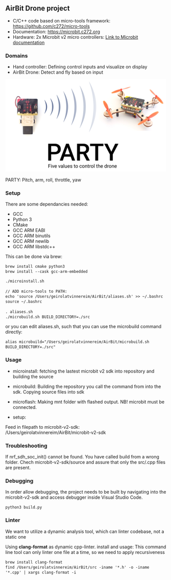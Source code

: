 
## AirBit Drone project

- C/C++ code based on micro-tools framework: https://github.com/c272/micro-tools 
- Documentation: https://microbit.c272.org
- Hardware: 2x Microbit v2 micro controllers: [Link to Microbit documentation](microbit-v2/README.md)

### Domains

- Hand controller: Defining control inputs and visualize on display
- AirBit Drone: Detect and fly based on input

![img/party.png](img/party.png)

PARTY: Pitch, arm, roll, throttle, yaw


### Setup
There are some dependancies needed: 
- GCC
- Python 3
- CMake
- GCC ARM EABI
- GCC ARM binutils
- GCC ARM newlib
- GCC ARM libstdc++

This can be done via brew: 
```console
brew install cmake python3
brew install --cask gcc-arm-embedded
```


```console
./microinstall.sh

// ADD micro-tools to PATH: 
echo 'source /Users/geirolatvinnereim/AirBit/aliases.sh' >> ~/.bashrc
source ~/.bashrc

. aliases.sh
./microbuild.sh BUILD_DIRECTORY=./src
```

or you can edit aliases.sh, such that you can use the microbuild command directly: 

```console
alias microbuild="/Users/geirolatvinnereim/AirBit/microbuild.sh BUILD_DIRECTORY=./src"
```

### Usage

- microinstall: fetching the lastest microbit v2 sdk into repository and building the source

- microbuild: Building the repository you call the command from into the sdk. Copying source files into sdk

- microflash: Making mnt folder with flashed output. NB! microbit must be connected.

- setup:
  
Feed in filepath to microbit-v2-sdk: /Users/geirolatvinnereim/AirBit/microbit-v2-sdk


### Troubleshooting

If nrf_sdh_soc_init() cannot be found. You have called build from a wrong folder. Chech microbit-v2-sdk/source and assure that only the src/.cpp files are present.

### Debugging

In order allow debugging, the project needs to be built by navigating into the microbit-v2-sdk and access debugger inside Visual Studio Code.

```console
python3 build.py
```

### Linter

We want to utilize a dynamic analysis tool, which can linter codebase, not a static one

Using **clang-format** as dynamic cpp-linter. install and usage:
This command line tool can only linter one file at a time, so we need to apply recursiveness
```console
brew install clang-format
find /Users/geirolatvinnereim/AirBit/src -iname '*.h' -o -iname '*.cpp' | xargs clang-format -i
```